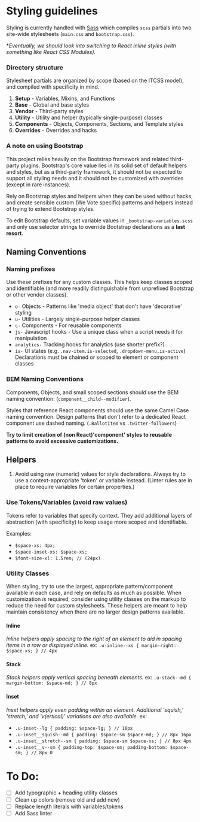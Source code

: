 # Styling guidelines

Styling is currently handled with [Sass](http://sass-lang.com/guide) which compiles `scss` partials into two site-wide stylesheets (`main.css` and `bootstrap.css`).

*_Eventually, we should look into switching to React inline styles (with something like React CSS Modules)._


### Directory structure
Stylesheet partials are organized by scope (based on the ITCSS model), and compiled with specificity in mind.

1. **Setup** - Variables, Mixins, and Functions
2. **Base** - Global and base styles
3. **Vendor** - Third-party styles
4. **Utility** - Utility and helper (typically single-purpose) classes
5. **Components** - Objects, Components, Sections, and Template styles
6. **Overrides** - Overrides and hacks


### A note on using Bootstrap
This project relies heavily on the Bootstrap framework and related third-party plugins. Bootstrap's core value lies in its solid set of default helpers and styles, but as a third-party framework, it should not be expected to support all styling needs and it should not be customized with overrides (except in rare instances).

Rely on Bootstrap styles and helpers when they can be used without hacks, and create sensible custom (We Vote specific) patterns and helpers instead of trying to extend Bootstrap styles.

To edit Bootstrap defaults, set variable values in `_bootstrap-variables.scss` and only use selector strings to override Bootstrap declarations as a **last resort**.


## Naming Conventions

### Naming prefixes
Use these prefixes for any custom classes. This helps keep classes scoped and identifiable (and more readily distinguishable from unprefixed Bootstrap or other vendor classes).
- `o-` Objects - Patterns like 'media object' that don't have 'decorative' styling
- `u-` Utilities - Largely single-purpose helper classes
- `c-` Components - For reusable components
- `js-` Javascript hooks - Use a unique class when a script needs it for manipulation
- `analytics-` Tracking hooks for analytics (use shorter prefix?)
- `is-` UI states (e.g. `.nav-item.is-selected`, `.dropdown-menu.is-active`) Declarations must be chained or scoped to element or component classes

### BEM Naming Conventions
Components, Objects, and small scoped sections should use the BEM naming convention: (`component__child--modifier`).

Styles that reference React components should use the same Camel Case naming convention. Design patterns that don't refer to a dedicated React component use dashed naming. (`.BallotItem` vs `.twitter-followers`)

**Try to limit creation of (non React)'component' styles to reusable patterns to avoid excessive customizations.**


## Helpers

1. Avoid using raw (numeric) values for style declarations. Always try to use a context-appropriate 'token' or variable instead. (Linter rules are in place to require variables for certain properties.)


### Use Tokens/Variables (avoid raw values)

Tokens refer to variables that specify context. They add additional layers of abstraction (with specificity) to keep usage more scoped and identifiable.

Examples:

- `$space-xs: 4px;`
- `$space-inset-xs: $space-xs;`
- `$font-size-xl: 1.5rem; // (24px)`


### Utility Classes

When styling, try to use the largest, appropriate pattern/component available in each case, and rely on defaults as much as possible. When customization _is_ required, consider using utility classes on the markup to reduce the need for custom stylesheets. These helpers are meant to help maintain consistency when there are no larger design patterns available.

#### Inline
*Inline helpers apply spacing to the right of an element to aid in spacing items in a row or displayed inline.*
ex: `.u-inline--xs { margin-right: $space-xs; } // 4px`

#### Stack
*Stack helpers apply vertical spacing beneath elements.*
ex: `.u-stack--md { margin-bottom: $space-md; } // 8px`

#### Inset

*Inset helpers apply even padding within an element. Additional 'squish,' 'stretch,' and 'v(ertical)' variations are also available.*
ex:

- `.u-inset--lg { padding: $space-lg; } // 16px`
- `.u-inset__squish--md { padding: $space-sm $space-md; } // 8px 16px`
- `.u-inset__stretch--sm { padding: $space-sm $space-xs; } // 8px 4px`
- `.u-inset__v--sm { padding-top: $space-sm; padding-bottom: $space-sm; } // 8px 0`

# To Do:
- [ ] Add typographic + heading utility classes
- [ ] Clean up colors (remove old and add new)
- [ ] Replace length literals with variables/tokens
- [ ] Add Sass linter
